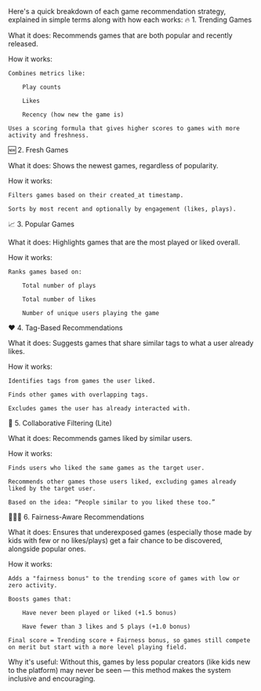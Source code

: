 Here's a quick breakdown of each game recommendation strategy, explained in simple terms along with how each works:
🔥 1. Trending Games

What it does: Recommends games that are both popular and recently released.

How it works:

    Combines metrics like:

        Play counts

        Likes

        Recency (how new the game is)

    Uses a scoring formula that gives higher scores to games with more activity and freshness.

🆕 2. Fresh Games

What it does: Shows the newest games, regardless of popularity.

How it works:

    Filters games based on their created_at timestamp.

    Sorts by most recent and optionally by engagement (likes, plays).

📈 3. Popular Games

What it does: Highlights games that are the most played or liked overall.

How it works:

    Ranks games based on:

        Total number of plays

        Total number of likes

        Number of unique users playing the game

❤️ 4. Tag-Based Recommendations

What it does: Suggests games that share similar tags to what a user already likes.

How it works:

    Identifies tags from games the user liked.

    Finds other games with overlapping tags.

    Excludes games the user has already interacted with.

👥 5. Collaborative Filtering (Lite)

What it does: Recommends games liked by similar users.

How it works:

    Finds users who liked the same games as the target user.

    Recommends other games those users liked, excluding games already liked by the target user.

    Based on the idea: “People similar to you liked these too.”

🧑‍🤝‍🧑 6. Fairness-Aware Recommendations

What it does:
Ensures that underexposed games (especially those made by kids with few or no likes/plays) get a fair chance to be discovered, alongside popular ones.

How it works:

    Adds a "fairness bonus" to the trending score of games with low or zero activity.

    Boosts games that:

        Have never been played or liked (+1.5 bonus)

        Have fewer than 3 likes and 5 plays (+1.0 bonus)

    Final score = Trending score + Fairness bonus, so games still compete on merit but start with a more level playing field.

Why it's useful:
Without this, games by less popular creators (like kids new to the platform) may never be seen — this method makes the system inclusive and encouraging.
